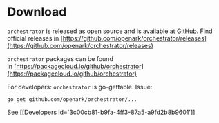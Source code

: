 # Download
`orchestrator` is released as open source and is available at [GitHub](https://github.com/openark/orchestrator). Find official releases in [https://github.com/openark/orchestrator/releases](https://github.com/openark/orchestrator/releases)

`orchestrator` packages can be found in [https://packagecloud.io/github/orchestrator](https://packagecloud.io/github/orchestrator)

For developers: `orchestrator` is go-gettable. Issue:

```Plain Text
go get github.com/openark/orchestrator/...
```
See [[Developers id=&#39;3c00cb81-b9fa-4ff3-87a5-a9fd2b8b9601&#39;]]
